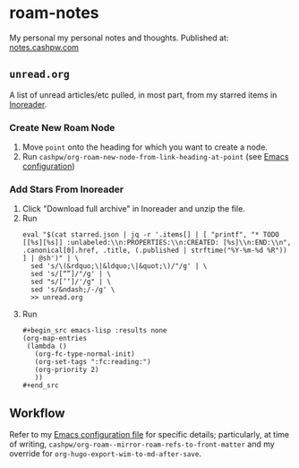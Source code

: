 # roam-notes

My personal my personal notes and thoughts. Published at: [notes.cashpw.com](http://notes.cashpw.com)

## `unread.org`

A list of unread articles/etc pulled, in most part, from my starred items in [Inoreader](http://inoreader.com).

### Create New Roam Node

1. Move `point` onto the heading for which you want to create a node.
1. Run `cashpw/org-roam-new-node-from-link-heading-at-point` (see [Emacs configuration](https://github.com/cashpw/dotfiles/blob/main/config/doom/config.org))

### Add Stars From Inoreader

1. Click "Download full archive" in Inoreader and unzip the file.
1. Run 
    ```
    eval "$(cat starred.json | jq -r '.items[] | [ "printf", "* TODO [[%s][%s]] :unlabeled:\\n:PROPERTIES:\\n:CREATED: [%s]\\n:END:\\n", .canonical[0].href, .title, (.published | strftime("%Y-%m-%d %R")) ] | @sh')" | \
      sed 's/\(&rdquo;\|&ldquo;\|&quot;\)/"/g' | \
      sed 's/[“”]/"/g' | \
      sed "s/[’‘]/'/g" | \
      sed 's/&ndash;/-/g' \
      >> unread.org
    ```
1. Run
    ```
    #+begin_src emacs-lisp :results none
    (org-map-entries
     (lambda ()
       (org-fc-type-normal-init)
       (org-set-tags ":fc:reading:")
       (org-priority 2)
       ))
    #+end_src
    ```

## Workflow

Refer to my [Emacs configuration file](https://github.com/cashpw/dotfiles/blob/main/config/doom/config.org) for specific details; particularly, at time of writing, `cashpw/org-roam--mirror-roam-refs-to-front-matter` and my override for `org-hugo-export-wim-to-md-after-save`.
